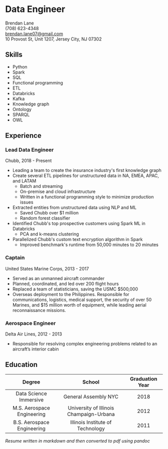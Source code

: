 # Data Engineer
Brendan Lane  
(708) 623-4348  
brendan.lane07@gmail.com  
10 Provost St, Unit 1207, Jersey City, NJ 07302

## Skills
- Python
- Spark
- SQL
- Functional programming
- ETL
- Databricks
- Kafka
- Knowledge graph
- Ontology
- SPARQL
- OWL

## Experience
### Lead Data Engineer
Chubb, 2018 - Present

- Leading a team to create the insurance industry's first knowledge graph
- Create several ETL pipelines for unstructured data in NA, EMEA, APAC, and LATAM
  - Batch and streaming
  - On-premise and cloud infrastructure
  - Written in a functional programming style to minimize production issues
- Extracted entities from unstructured data using NLP and ML
  - Saved Chubb over $1 million
  - Random forest classifier
- Identified Chubb's top prospective customers using Spark ML in Databricks
  - PCA and k-means clustering
- Parallelized Chubb's custom text encryption algorithm in Spark
  - Improved benchmark's runtime from 50,000 minutes to 20 minutes

### Captain
United States Marine Corps, 2013 - 2017

- Served as an unmanned aircraft commander
- Planned, coordinated, and led over 200 flight hours
- Replaced a team of statisticians, saving the USMC $500,000
- Overseas deployment to the Philippines. Responsible for communications, logistics, medical support, the security of over 50 Marines, and $15 million worth of equipment, while leading aerial reconnaissance missions.

### Aerospace Engineer
Delta Air Lines, 2012 - 2013

- Responsible for resolving complex engineering problems related to an aircraft’s interior cabin

## Education
| Degree | School | Graduation Year |
| :-: | :-: | :-: |
| Data Science Immersive | General Assembly NYC | 2018
| M.S. Aerospace Engineering | University of Illinois Champaign-Urbana | 2012
| B.S. Aerospace Engineering | Illinois Institute of Technology	| 2011

_Resume written in markdown and then converted to pdf using pandoc_

